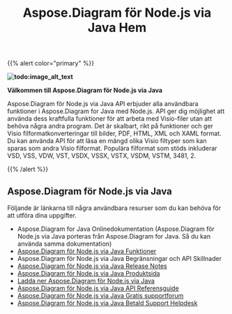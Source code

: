 ﻿---
title: Aspose.Diagram för Node.js via Java Hem
type: docs
description: Aspose.Diagram för Node.js via Java API tillhandahåller Visio filformatskonverteringar till bilder, PDF, HTML, XML och 0716173484-format. Populära filformat som stöds inkluderar VSD, VSS, VDW, VST, VSDX, VSSX, VSTX, VSDM, 0761143471, 3481 och 3481.
weight: 40
url: /sv/nodejsjava/
---
{{% alert color="primary" %}} 

**![todo:image_alt_text](aspose-diagram-for-node-js-via-java-home_1)**

**Välkommen till Aspose.Diagram för Node.js via Java**

Aspose.Diagram för Node.js via Java API erbjuder alla användbara funktioner i Aspose.Diagram for Java med Node.js. API ger dig möjlighet att använda dess kraftfulla funktioner för att arbeta med Visio-filer utan att behöva några andra program. Det är skalbart, rikt på funktioner och ger Visio filformatkonverteringar till bilder, PDF, HTML, XML och XAML format. Du kan använda API för att läsa en mängd olika Visio filtyper som kan sparas som andra Visio filformat. Populära filformat som stöds inkluderar VSD, VSS, VDW, VST, VSDX, VSSX, VSTX, VSDM, VSTM, 3481, 2.

{{% /alert %}} 
## **Aspose.Diagram för Node.js via Java**
Följande är länkarna till några användbara resurser som du kan behöva för att utföra dina uppgifter.

- Aspose.Diagram for Java Onlinedokumentation (Aspose.Diagram för Node.js via Java porteras från Aspose.Diagram for Java. Så du kan använda samma dokumentation)
- [Aspose.Diagram för Node.js via Java Funktioner](https://docs.aspose.com/display/diagramjava/Aspose.Diagram+for+Node.js+via+Java+Features)
- Aspose.Diagram för Node.js via Java Begränsningar och API Skillnader
- [Aspose.Diagram för Node.js via Java Release Notes](https://docs.aspose.com/display/diagramjava/Aspose.Diagram+for+Node.js+via+Java)
- [Aspose.Diagram för Node.js via Java Produktsida](https://products.aspose.com/diagram/nodejs-java/)
- [Ladda ner Aspose.Diagram för Node.js via Java](https://downloads.aspose.com/diagram/nodejs)
- [Aspose.Diagram för Node.js via Java API Referensguide](https://reference.aspose.com/diagram/nodejs)
- [Aspose.Diagram för Node.js via Java Gratis supportforum](https://forum.aspose.com/c/diagram/17)
- [Aspose.Diagram för Node.js via Java Betald Support Helpdesk](https://helpdesk.aspose.com/)
